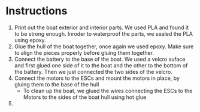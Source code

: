 # **Instructions**

1. Print out the boat exterior and interior parts. We used PLA and found it to be strong enough. Inroder to waterproof the parts, we sealed the PLA using epoxy.
2. Glue the hull of the boat together, once again we used epoxy. Make sure to align the pieces properly before gluing them together. 
3. Connect the battery to the base of the boat. We used a velcro suface and first glued one side of it to the boat and the other to the bottom of the battery. Then we just connected the two sides of the velcro. 
4. Connect the motors to the ESCs and mount the motors in place, by gluing them to the base of the hull
    - To clean up the boat, we glued the wires connecting the ESCs to the Motors to the sides of the boat hull using hot glue
5.
